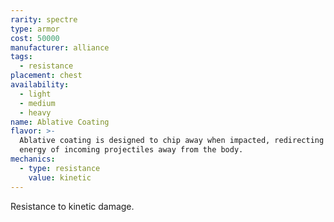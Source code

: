 ```yaml
---
rarity: spectre
type: armor
cost: 50000
manufacturer: alliance
tags:
  - resistance
placement: chest
availability:
  - light
  - medium
  - heavy
name: Ablative Coating
flavor: >-
  Ablative coating is designed to chip away when impacted, redirecting the
  energy of incoming projectiles away from the body.
mechanics:
  - type: resistance
    value: kinetic
---
```

Resistance to kinetic damage.
